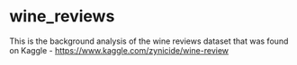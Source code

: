 # wine_reviews
This is the background analysis of the wine reviews dataset that was found on Kaggle - https://www.kaggle.com/zynicide/wine-review